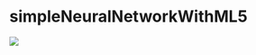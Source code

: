 # simpleNeuralNetworkWithML5
<img src="https://media.discordapp.net/attachments/706349152015089745/788549632069861386/Captura_de_Pantalla_2020-12-15_a_las_5.34.11_p.m..png?width=1670&height=908">
